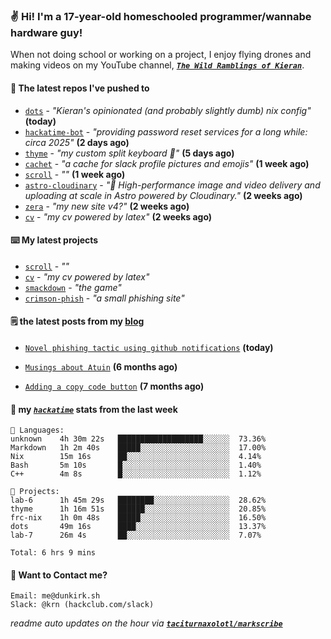 ### ✌️ Hi! I'm a 17-year-old homeschooled programmer/wannabe hardware guy!

When not doing school or working on a project, I enjoy flying drones and making videos on my YouTube channel, [**_`The Wild Ramblings of Kieran`_**](https://youtube.com/@kieran.rambles).

#### 👷 The latest repos I've pushed to

- [`dots`](https://github.com/taciturnaxolotl/dots) - _"Kieran's opinionated (and probably slightly dumb) nix config"_ **(today)**
- [`hackatime-bot`](https://github.com/taciturnaxolotl/hackatime-bot) - _"providing password reset services for a long while: circa 2025"_ **(2 days ago)**
- [`thyme`](https://github.com/taciturnaxolotl/thyme) - _"my custom split keyboard 🫶"_ **(5 days ago)**
- [`cachet`](https://github.com/taciturnaxolotl/cachet) - _"a cache for slack profile pictures and emojis"_ **(1 week ago)**
- [`scroll`](https://github.com/taciturnaxolotl/scroll) - _""_ **(1 week ago)**
- [`astro-cloudinary`](https://github.com/cloudinary-community/astro-cloudinary) - _"🚀 High-performance image and video delivery and uploading at scale in Astro powered by Cloudinary."_ **(2 weeks ago)**
- [`zera`](https://github.com/taciturnaxolotl/zera) - _"my new site v4?"_ **(2 weeks ago)**
- [`cv`](https://github.com/taciturnaxolotl/cv) - _"my cv powered by latex"_ **(2 weeks ago)**

#### ⌨️ My latest projects

- [`scroll`](https://github.com/taciturnaxolotl/scroll) - _""_
- [`cv`](https://github.com/taciturnaxolotl/cv) - _"my cv powered by latex"_
- [`smackdown`](https://github.com/taciturnaxolotl/smackdown) - _"the game"_
- [`crimson-phish`](https://github.com/taciturnaxolotl/crimson-phish) - _"a small phishing site"_

#### 🗒️ the latest posts from my [blog](https://dunkirk.sh)

- [`Novel phishing tactic using github notifications`](https://dunkirk.sh/blog/github-phishing/) **(today)**

- [`Musings about Atuin`](https://dunkirk.sh/blog/atuin/) **(6 months ago)**

- [`Adding a copy code button`](https://dunkirk.sh/blog/adding-a-copy-button/) **(7 months ago)**



#### 📡 my [_`hackatime`_](https://waka.hackclub.com) stats from the last week

```text
💾 Languages:
unknown    4h 30m 22s   ███████████████████░░░░░░  73.36%
Markdown   1h 2m 40s    █████░░░░░░░░░░░░░░░░░░░░  17.00%
Nix        15m 16s      ██░░░░░░░░░░░░░░░░░░░░░░░  4.14%
Bash       5m 10s       █░░░░░░░░░░░░░░░░░░░░░░░░  1.40%
C++        4m 8s        █░░░░░░░░░░░░░░░░░░░░░░░░  1.12%

💼 Projects:
lab-6      1h 45m 29s   ████████░░░░░░░░░░░░░░░░░  28.62%
thyme      1h 16m 51s   ██████░░░░░░░░░░░░░░░░░░░  20.85%
frc-nix    1h 0m 48s    █████░░░░░░░░░░░░░░░░░░░░  16.50%
dots       49m 16s      ████░░░░░░░░░░░░░░░░░░░░░  13.37%
lab-7      26m 4s       ██░░░░░░░░░░░░░░░░░░░░░░░  7.07%

Total: 6 hrs 9 mins
```

#### 📮 Want to Contact me?

```text
Email: me@dunkirk.sh
Slack: @krn (hackclub.com/slack)
```

_readme auto updates on the hour via [**`taciturnaxolotl/markscribe`**](https://github.com/taciturnaxolotl/markscribe)_
